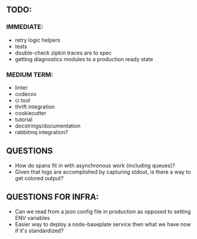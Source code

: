 ## TODO:
### IMMEDIATE:
  - retry logic helpers
  - tests
  - double-check zipkin traces are to spec
  - getting diagnostics modules to a production ready state

### MEDIUM TERM:
  - linter
  - codecov
  - ci tool
  - thrift integration
  - cookiecutter
  - tutorial
  - docstrings/documentation
  - rabbitmq integration?

## QUESTIONS
  - How do spans fit in with asynchronous work (including queues)?
  - Given that logs are accomplished by capturing stdout, is there a way to
  get colored output?

## QUESTIONS FOR INFRA:
  - Can we read from a json config file in production as opposed to
  setting ENV variables
  - Easier way to deploy a node-baseplate service then what we have now if
  it's standardized?
